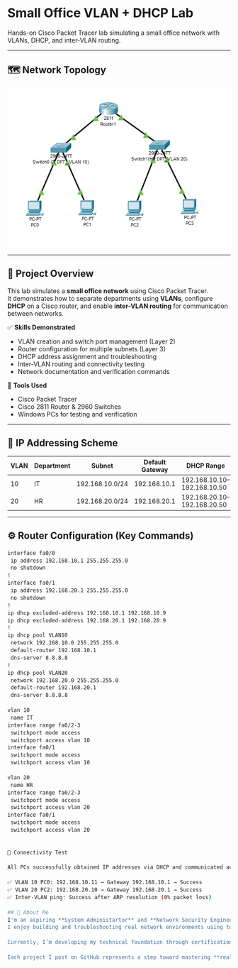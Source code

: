 # Small Office VLAN + DHCP Lab

Hands-on Cisco Packet Tracer lab simulating a small office network with VLANs, DHCP, and inter-VLAN routing.

---

## 🗺️ Network Topology
![Network Topology](topology.png)

---

## 🧠 Project Overview
This lab simulates a **small office network** using Cisco Packet Tracer.  
It demonstrates how to separate departments using **VLANs**, configure **DHCP** on a Cisco router, and enable **inter-VLAN routing** for communication between networks.

✅ **Skills Demonstrated**
- VLAN creation and switch port management (Layer 2)
- Router configuration for multiple subnets (Layer 3)
- DHCP address assignment and troubleshooting
- Inter-VLAN routing and connectivity testing
- Network documentation and verification commands

🧩 **Tools Used**
- Cisco Packet Tracer
- Cisco 2811 Router & 2960 Switches
- Windows PCs for testing and verification

---

## 🧾 IP Addressing Scheme
| VLAN | Department | Subnet | Default Gateway | DHCP Range |
|------|-------------|---------|-----------------|-------------|
| 10 | IT | 192.168.10.0/24 | 192.168.10.1 | 192.168.10.10–192.168.10.50 |
| 20 | HR | 192.168.20.0/24 | 192.168.20.1 | 192.168.20.10–192.168.20.50 |

---

## ⚙️ Router Configuration (Key Commands)

```bash
interface fa0/0
 ip address 192.168.10.1 255.255.255.0
 no shutdown
!
interface fa0/1
 ip address 192.168.20.1 255.255.255.0
 no shutdown
!
ip dhcp excluded-address 192.168.10.1 192.168.10.9
ip dhcp excluded-address 192.168.20.1 192.168.20.9
!
ip dhcp pool VLAN10
 network 192.168.10.0 255.255.255.0
 default-router 192.168.10.1
 dns-server 8.8.8.8
!
ip dhcp pool VLAN20
 network 192.168.20.0 255.255.255.0
 default-router 192.168.20.1
 dns-server 8.8.8.8

vlan 10
 name IT
interface range fa0/2-3
 switchport mode access
 switchport access vlan 10
interface fa0/1
 switchport mode access
 switchport access vlan 10

vlan 20
 name HR
interface range fa0/2-3
 switchport mode access
 switchport access vlan 20
interface fa0/1
 switchport mode access
 switchport access vlan 20


🧪 Connectivity Test

All PCs successfully obtained IP addresses via DHCP and communicated across VLANs.

✅ VLAN 10 PC0: 192.168.10.11 → Gateway 192.168.10.1 → Success
✅ VLAN 20 PC2: 192.168.20.10 → Gateway 192.168.20.1 → Success
✅ Inter-VLAN ping: Success after ARP resolution (0% packet loss)

## 👋 About Me
I'm an aspiring **System Administartor** and **Network Security Engineer** with a strong interest in practical, hands-on learning.  
I enjoy building and troubleshooting real network environments using tools like **Cisco Packet Tracer**, **Kali Linux**, and **VirtualBox**.  

Currently, I’m developing my technical foundation through certifications such as **CompTIA Security+**, **Network+**, and **Cisco CCST**, while creating personal labs to strengthen my understanding of **network infrastructure** and **cyber defense fundamentals**.  

Each project I post on GitHub represents a step toward mastering **real-world IT and cybersecurity skills** — from networking basics and scripting to ethical hacking and system hardening.
